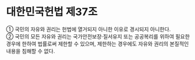 # 대한민국헌법 제37조

① 국민의 자유와 권리는 헌법에 열거되지 아니한 이유로 경시되지 아니한다.  
② 국민의 모든 자유와 권리는 국가안전보장·질서유지 또는 공공복리를 위하여 필요한 경우에 한하여 법률로써 제한할 수 있으며, 제한하는 경우에도 자유와 권리의 본질적인 내용을 침해할 수 없다.
